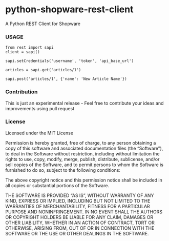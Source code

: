 python-shopware-rest-client
===========================

A Python REST Client for Shopware 


### USAGE
	from rest import sapi
	client = sapi()

	sapi.setCredentials('username', 'token', 'api_base_url')

	articles = sapi.get('articles/1')

	sapi.post('articles/1', {'name': 'New Article Name'})


### Contribution
This is just an experimental release - Feel free to contribute your ideas and improvements using pull request

### License
Licensed under the MIT License

Permission is hereby granted, free of charge, to any person obtaining a copy of this 
software and associated documentation files (the “Software”), to deal in the 
Software without restriction, including without limitation the rights to use, copy, 
modify, merge, publish, distribute, sublicense, and/or sell copies of the Software, 
and to permit persons to whom the Software is furnished to do so, subject to the 
following conditions:

The above copyright notice and this permission notice shall be included in all copies 
or substantial portions of the Software.

THE SOFTWARE IS PROVIDED “AS IS”, WITHOUT WARRANTY OF ANY KIND, EXPRESS OR 
IMPLIED, INCLUDING BUT NOT LIMITED TO THE WARRANTIES OF MERCHANTABILITY, FITNESS FOR A 
PARTICULAR PURPOSE AND NONINFRINGEMENT. IN NO EVENT SHALL THE AUTHORS OR COPYRIGHT 
HOLDERS BE LIABLE FOR ANY CLAIM, DAMAGES OR OTHER LIABILITY, WHETHER IN AN ACTION OF 
CONTRACT, TORT OR OTHERWISE, ARISING FROM, OUT OF OR IN CONNECTION WITH THE SOFTWARE 
OR THE USE OR OTHER DEALINGS IN THE SOFTWARE.
